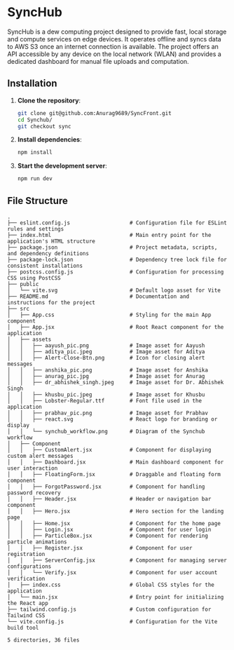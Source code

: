 # SyncHub

SyncHub is a dew computing project designed to provide fast, local storage and compute services on edge devices. It operates offline and syncs data to AWS S3 once an internet connection is available. The project offers an API accessible by any device on the local network (WLAN) and provides a dedicated dashboard for manual file uploads and computation.

## Installation

1. **Clone the repository**:
    ```bash
    git clone git@github.com:Anurag9689/SyncFront.git
    cd Synchub/
    git checkout sync
    ```

2. **Install dependencies**:
    ```bash
    npm install
    ```

3. **Start the development server**:
    ```bash
    npm run dev
    ```

## File Structure

```
.
├── eslint.config.js                   # Configuration file for ESLint rules and settings
├── index.html                         # Main entry point for the application's HTML structure
├── package.json                       # Project metadata, scripts, and dependency definitions
├── package-lock.json                  # Dependency tree lock file for consistent installations
├── postcss.config.js                  # Configuration for processing CSS using PostCSS
├── public
│   └── vite.svg                       # Default logo asset for Vite
├── README.md                          # Documentation and instructions for the project
├── src
│   ├── App.css                        # Styling for the main App component
│   ├── App.jsx                        # Root React component for the application
│   ├── assets
│   │   ├── aayush_pic.png             # Image asset for Aayush
│   │   ├── aditya_pic.jpeg            # Image asset for Aditya
│   │   ├── Alert-Close-Btn.png        # Icon for closing alert messages
│   │   ├── anshika_pic.png            # Image asset for Anshika
│   │   ├── anurag_pic.jpg             # Image asset for Anurag
│   │   ├── dr_abhishek_singh.jpeg     # Image asset for Dr. Abhishek Singh
│   │   ├── khusbu_pic.jpeg            # Image asset for Khusbu
│   │   ├── Lobster-Regular.ttf        # Font file used in the application
│   │   ├── prabhav_pic.png            # Image asset for Prabhav
│   │   ├── react.svg                  # React logo for branding or display
│   │   └── synchub_workflow.png       # Diagram of the Synchub workflow
│   ├── Component
│   │   ├── CustomAlert.jsx            # Component for displaying custom alert messages
│   │   ├── Dashboard.jsx              # Main dashboard component for user interaction
│   │   ├── FloatingForm.jsx           # Draggable and floating form component
│   │   ├── ForgotPassword.jsx         # Component for handling password recovery
│   │   ├── Header.jsx                 # Header or navigation bar component
│   │   ├── Hero.jsx                   # Hero section for the landing page
│   │   ├── Home.jsx                   # Component for the home page
│   │   ├── Login.jsx                  # Component for user login
│   │   ├── ParticleBox.jsx            # Component for rendering particle animations
│   │   ├── Register.jsx               # Component for user registration
│   │   ├── ServerConfig.jsx           # Component for managing server configurations
│   │   └── Verify.jsx                 # Component for user account verification
│   ├── index.css                      # Global CSS styles for the application
│   └── main.jsx                       # Entry point for initializing the React app
├── tailwind.config.js                 # Custom configuration for Tailwind CSS
└── vite.config.js                     # Configuration for the Vite build tool

5 directories, 36 files

```